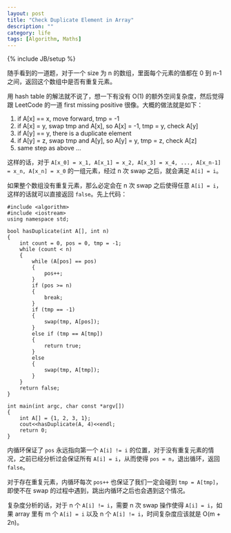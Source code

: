 ```yaml
---
layout: post
title: "Check Duplicate Element in Array"
description: ""
category: life
tags: [Algorithm, Maths]
---
```

{% include JB/setup %}

随手看到的一道题，对于一个 size 为 n 的数组，里面每个元素的值都在 0 到 n-1 之间，返回这个数组中是否有重复元素。

用 hash table 的解法就不说了，想一下有没有 O(1) 的额外空间复杂度，然后觉得跟 LeetCode 的一道 first missing positive 很像。大概的做法就是如下：

1. if A[x] == x, move forward, tmp = -1
2. if A[x] = y, swap tmp and A[x], so A[x] = -1, tmp = y, check A[y]
3. if A[y] == y, there is a duplicate element
4. if A[y] = z, swap tmp and A[y], so A[y] = y, tmp = z, check A[z]
5. same step as above ...

这样的话，对于 `A[x_0] = x_1, A[x_1] = x_2, A[x_3] = x_4, ..., A[x_n-1] = x_n, A[x_n] = x_0` 的一组元素，经过 n 次 swap 之后，就会满足 `A[i] = i`。

如果整个数组没有重复元素，那么必定会在 n 次 swap 之后使得任意 `A[i] = i`，这样的话就可以直接返回 `false`。先上代码：

	#include <algorithm>
	#include <iostream>
	using namespace std;

	bool hasDuplicate(int A[], int n)
	{
    	int count = 0, pos = 0, tmp = -1;
    	while (count < n)
    	{
        	while (A[pos] == pos)
        	{
            	pos++;
        	}
        	if (pos >= n)
        	{
            	break;
        	}
        	if (tmp == -1)
        	{
            	swap(tmp, A[pos]);
        	}
        	else if (tmp == A[tmp])
        	{
            	return true;
        	}
        	else
        	{
            	swap(tmp, A[tmp]);
        	}
    	}
    	return false;
	}

	int main(int argc, char const *argv[])
	{
    	int A[] = {1, 2, 3, 1};
    	cout<<hasDuplicate(A, 4)<<endl;
    	return 0;
	}

内循环保证了 `pos` 永远指向第一个 `A[i] != i` 的位置，对于没有重复元素的情况，之前已经分析过会保证所有 `A[i] = i`，从而使得 `pos = n`，退出循环，返回 `false`。

对于存在重复元素，内循环每次 `pos++` 也保证了我们一定会碰到 `tmp = A[tmp]`，即使不在 swap 的过程中遇到，跳出内循环之后也会遇到这个情况。

复杂度分析的话，对于 n 个 `A[i] != i`，需要 n 次 swap 操作使得 `A[i] = i`，如果 array 里有 m 个 `A[i] = i` 以及 n 个 `A[i] != i`，时间复杂度应该就是 O(m + 2n)。